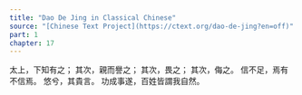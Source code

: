 ```yaml
---
title: "Dao De Jing in Classical Chinese"
source: "[Chinese Text Project](https://ctext.org/dao-de-jing?en=off)"
part: 1
chapter: 17
---
```

太上，下知有之；
其次，親而譽之；
其次，畏之；
其次，侮之。
信不足，焉有不信焉。
悠兮，其貴言。
功成事遂，百姓皆謂我自然。